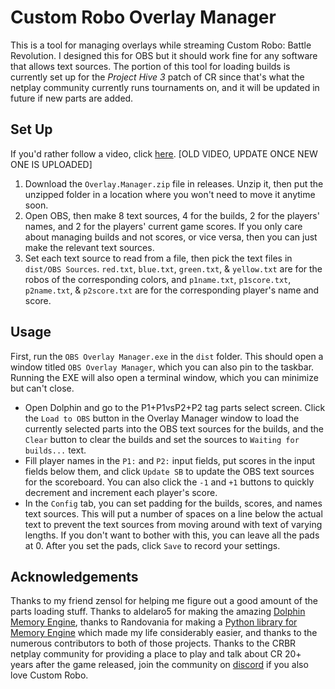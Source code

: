 # Custom Robo Overlay Manager
This is a tool for managing overlays while streaming Custom Robo: Battle Revolution. I designed this for OBS but it should work fine for any software that allows text sources. The portion of this tool for loading builds is currently set up for the *Project Hive 3* patch of CR since that's what the netplay community currently runs tournaments on, and it will be updated in future if new parts are added.

## Set Up
If you'd rather follow a video, click [here](https://www.youtube.com/watch?v=3ytmqgEEJp0). [OLD VIDEO, UPDATE ONCE NEW ONE IS UPLOADED]

1. Download the `Overlay.Manager.zip` file in releases. Unzip it, then put the unzipped folder in a location where you won't need to move it anytime soon.
2. Open OBS, then make 8 text sources, 4 for the builds, 2 for the players' names, and 2 for the players' current game scores. If you only care about managing builds and not scores, or vice versa, then you can just make the relevant text sources.
3. Set each text source to read from a file, then pick the text files in `dist/OBS Sources`. `red.txt`, `blue.txt`, `green.txt`, & `yellow.txt` are for the robos of the corresponding colors, and `p1name.txt`, `p1score.txt`, `p2name.txt`, & `p2score.txt` are for the corresponding player's name and score.

## Usage
First, run the `OBS Overlay Manager.exe` in the `dist` folder. This should open a window titled `OBS Overlay Manager`, which you can also pin to the taskbar. Running the EXE will also open a terminal window, which you can minimize but can't close.
- Open Dolphin and go to the P1+P1vsP2+P2 tag parts select screen. Click the `Load to OBS` button in the Overlay Manager window to load the currently selected parts into the OBS text sources for the builds, and the `Clear` button to clear the builds and set the sources to `Waiting for builds...` text.
- Fill player names in the `P1:` and `P2:` input fields, put scores in the input fields below them, and click `Update SB` to update the OBS text sources for the scoreboard. You can also click the `-1` and `+1` buttons to quickly decrement and increment each player's score.
- In the `Config` tab, you can set padding for the builds, scores, and names text sources. This will put a number of spaces on a line below the actual text to prevent the text sources from moving around with text of varying lengths. If you don't want to bother with this, you can leave all the pads at 0. After you set the pads, click `Save` to record your settings.

## Acknowledgements
Thanks to my friend zensol for helping me figure out a good amount of the parts loading stuff. Thanks to aldelaro5 for making the amazing [Dolphin Memory Engine](https://github.com/aldelaro5/dolphin-memory-engine), thanks to Randovania for making a [Python library for Memory Engine](https://github.com/randovania/py-dolphin-memory-engine) which made my life considerably easier, and thanks to the numerous contributors to both of those projects. Thanks to the CRBR netplay community for providing a place to play and talk about CR 20+ years after the game released, join the community on [discord](https://discord.gg/qPXvwdeT3V) if you also love Custom Robo.
